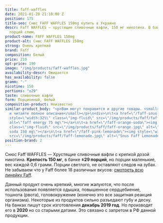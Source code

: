 ```yaml
---
title: faff-waffles
date: 2021-01-28 21:10:00 Z
position: 175
title-seo: Снюс FAFF WAFFLES 150mg купить в Украине
descr: Faff WAFFLES — хрустящие сливочные вафли, 150 мг никотина. В банке ±29 белых
  порций слим.
product-name: FAFF WAFFLES 150mg
product-alt: Снюс FAFF WAFFLES 150mg
strong: Очень крепкий
brand: Faff
composition: Белый
price: 210
opt-price: 190
image: "/img/products/faff-waffles.jpg"
availability-descr: Ожидается
has_availability: false
gramm: "-"
nicotine: 150
portions: "±29"
taste: сливочные вафли
form: Порционный, белый
composition-product: Неизвестно
similar-product_body: "<p>Вам могут понравится и другие товары. <small>Жмите на картинки
  и читайте полное описание</small></p>\n<div>\n\t<a href=\"/faff-snus-energy\"><img
  style=\"width:32%\" class=\"img-fluid\" src=\"/img/products/faff/faff-redbull.jpg\"
  alt=\"faff energy 75 mg\"></a>\n\t<a href=\"/faff-orange-soda\"><img style=\"width:32%\"
  class=\"img-fluid\" src=\"/img/products/faff/faff-orange.jpg\" alt=\"faff orange
  soda 150 mg\"></a>\n\t<a href=\"/faff-pink-lemonade\"><img style=\"width:32%\" class=\"img-fluid\"
  src=\"/img/products/faff/faff-lemonade.jpg\" alt=\"Snus Faff Lemonade 150 mg\"></a>\n</div>"
position-brand: 2
---
```


Снюс Faff WAFFLES — Хрустящие сливочные вафли с крепкой дозой никотина. **Крепость 150 мг**, в банке **±29 порций**, но порции маленькие, вес каждой 0,6 грамм. Порции светлого, не оставляют следов на зубах.<br>
Не забываем что у Faff более 18 различных вкусов: [смотреть всю линейку Faff](/faff).

Данный продукт очень крепкий, многие жалуются, что после использования появляется одышка, повышенное сердцебиение, тошнота (рвота), головокружение (конечно это все защитная реакция организма). Некоторые из продуктов сильно разъедают губу и десну.
На банках пишут срок изготовления **декабрь 2019 год**. Но производят его в **2020** но со старыми датами. Это связано с запретом в РФ данной продукции.